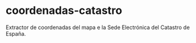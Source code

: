 # coordenadas-catastro
Extractor de coordenadas del mapa e la Sede Electrónica del Catastro de España.
